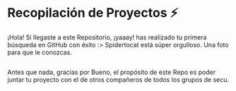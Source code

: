 <h1> Recopilación de Proyectos ⚡️ </h1>

<p> ¡Hola! Si llegaste a este Repositorio, ¡yaaay! has realizado tu primera búsqueda en GitHub con éxito :> Spidertocat está súper orgulloso.
Una foto para que le conozcas.
</p>

<img src="" alt=""/> 

Antes que nada, gracias por Bueno, el propósito de este Repo es poder juntar tu proyecto con el de otros compañeros de todos los grupos de secu. 

